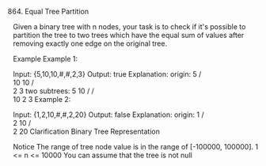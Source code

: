 864. Equal Tree Partition

Given a binary tree with n nodes, your task is to check if it's possible to partition the tree to two trees which have the equal sum of values after removing exactly one edge on the original tree.

Example
Example 1:

Input: {5,10,10,#,#,2,3}
Output: true
Explanation:
  origin:
     5
    / \
   10 10
     /  \
    2    3
  two subtrees:
     5       10
    /       /  \
   10      2    3
Example 2:

Input: {1,2,10,#,#,2,20}
Output: false
Explanation:
  origin:
     1
    / \
   2  10
     /  \
    2    20
Clarification
Binary Tree Representation

Notice
The range of tree node value is in the range of [-100000, 100000].
1 <= n <= 10000
You can assume that the tree is not null
